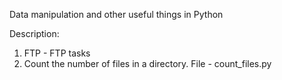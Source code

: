 Data manipulation and other useful things in Python

Description:
1. FTP - FTP tasks
2. Count the number of files in a directory. File - count_files.py
